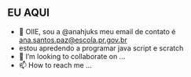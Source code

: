 ## EU AQUI
- 👋 OIIE, sou a @anahjuks
meu email de contato é ana.santos.paz@escola.pr.gov.br
- estou apredendo a programar java script e scratch
- 💞️ I’m looking to collaborate on ...
- 📫 How to reach me ...


